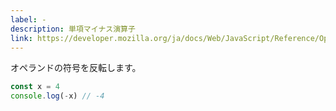 ```yaml
---
label: -
description: 単項マイナス演算子
link: https://developer.mozilla.org/ja/docs/Web/JavaScript/Reference/Operators/Unary_negation
---
```


オペランドの符号を反転します。

```typescript
const x = 4
console.log(-x) // -4
```
